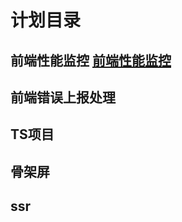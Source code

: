 # 计划目录

## 前端性能监控 [前端性能监控](https://juejin.im/post/5d8cc378f265da5ba0776f36)
## 前端错误上报处理
## TS项目
## 骨架屏

## ssr


